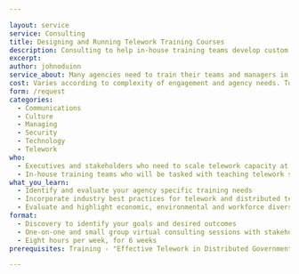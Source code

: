 ```yaml
---

layout: service
service: Consulting
title: Designing and Running Telework Training Courses
description: Consulting to help in-house training teams develop custom materials and approaches to build capacity for government teleworking at scale.
excerpt: 
author: johnoduinn
service_about: Many agencies need to train their teams and managers in practical remote / telework skills in the event of prolonged government office closures or scaling telework opportunities to build a more resilient and modern workforce. Developing specialized in-house training programs like this is time consuming, and requires in-depth knowledge of industry best practices as well as agency-specific needs. We consult with executives, stakeholders, and in-house trainers to help them develop training materials and online delivery methods to meet their agency’s specific needs. These customized telework training programs help improve team performance and coordination whether your team is already physically distributed, or transitioning out from an office.
cost: Varies according to complexity of engagement and agency needs. To speed up this complex, custom process, we use common patterns and established best practices wherever applicable.
form: /request
categories:
  - Communications
  - Culture
  - Managing
  - Security
  - Technology
  - Telework
who:
  - Executives and stakeholders who need to scale telework capacity at their agency
  - In-house training teams who will be tasked with teaching telework skills to agency employees
what_you_learn:
  - Identify and evaluate your agency specific training needs
  - Incorporate industry best practices for telework and distributed teams
  - Evaluate and highlight economic, environmental and workforce diversity improvements
format:
  - Discovery to identify your goals and desired outcomes
  - One-on-one and small group virtual consulting sessions with stakeholders, curriculum developers, and trainers
  - Eight hours per week, for 6 weeks
prerequisites: Training - "Effective Telework in Distributed Government Teams"

---
```

